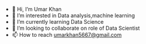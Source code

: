 - 👋 Hi, I’m Umar Khan
- 👀 I’m interested in Data analysis,machine learning
- 🌱 I’m currently learning Data Science
- 💞️ I’m looking to collaborate on role of Data Scientist
- 📫 How to reach umarkhan5667@gmail.com

<!---
umarkhan056/umarkhan056 is a ✨ special ✨ repository because its `README.md` (this file) appears on your GitHub profile.
You can click the Preview link to take a look at your changes.
--->
